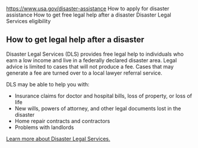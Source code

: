 

https://www.usa.gov/disaster-assistance
How to apply for disaster assistance
How to get free legal help after a disaster
Disaster Legal Services eligibility

**How to get legal help after a disaster**
------------------------------------------

Disaster Legal Services (DLS) provides free legal help to individuals who earn a low income and live in a federally declared disaster area. Legal advice is limited to cases that will not produce a fee. Cases that may generate a fee are turned over to a local lawyer referral service.

DLS may be able to help you with:

* Insurance claims for doctor and hospital bills, loss of property, or loss of life
* New wills, powers of attorney, and other legal documents lost in the disaster
* Home repair contracts and contractors
* Problems with landlords

[Learn more about Disaster Legal Services.](https://www.disasterassistance.gov/get-assistance/forms-of-assistance/4464)
